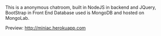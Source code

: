 This is a anonymous chatroom, built in NodeJS in backend and JQuery, BootStrap in Front End
Database used is MongoDB and hosted on MongoLab.

Preview: http://miniac.herokuapp.com